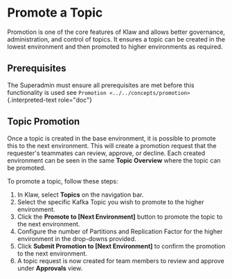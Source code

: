 # Promote a Topic

Promotion is one of the core features of Klaw and allows better
governance, administration, and control of topics. It ensures a topic
can be created in the lowest environment and then promoted to higher
environments as required.

## Prerequisites

The Superadmin must ensure all prerequisites are met before this
functionality is used see
`Promotion <../../concepts/promotion>`{.interpreted-text role="doc"}

## Topic Promotion

Once a topic is created in the base environment, it is possible to
promote this to the next environment. This will create a promotion
request that the requester's teammates can review, approve, or decline.
Each created environment can be seen in the same **Topic Overview**
where the topic can be promoted.

To promote a topic, follow these steps:

1.  In Klaw, select **Topics** on the navigation bar.
2.  Select the specific Kafka Topic you wish to promote to the higher
    environment.
3.  Click the **Promote to \[Next Environment\]** button to promote the
    topic to the next environment.
4.  Configure the number of Partitions and Replication Factor for the
    higher environment in the drop-downs provided.
5.  Click **Submit Promotion to \[Next Environment\]** to confirm the
    promotion to the next environment.
6.  A topic request is now created for team members to review and
    approve under **Approvals** view.
